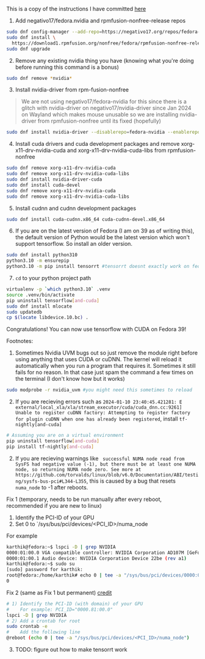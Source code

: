 This is a copy of the instructions I have committed [here](https://github.com/realKarthikNair/16-xf0xxx-linux-troubleshooting/blob/main/fedora39-tensorflow-gpu.md)

1. Add negativo17/fedora.nvidia and rpmfusion-nonfree-release repos

```bash
sudo dnf config-manager --add-repo=https://negativo17.org/repos/fedora-nvidia.repo
sudo dnf install \
  https://download1.rpmfusion.org/nonfree/fedora/rpmfusion-nonfree-release-$(rpm -E %fedora).noarch.rpm
sudo dnf upgrade
```

2. Remove any existing nvidia thing you have (knowing what you're doing before running this command is a bonus)

```bash
sudo dnf remove *nvidia*
```
3. Install nvidia-driver from rpm-fusion-nonfree
> We are not using negativo17/fedora-nvidia for this since there is a glitch with nvidia-driver on negativo17/nvidia-driver since Jan 2024 on Wayland which makes mouse unusable so we are installing nvidia-driver from rpmfusion-nonfree until its fixed (hopefully)

```bash
sudo dnf install nvidia-driver --disablerepo=fedora-nvidia --enablerepo=rpmfusion-nonfree
```

4. Install cuda drivers and cuda development packages and remove xorg-x11-drv-nvidia-cuda and xorg-x11-drv-nvidia-cuda-libs from rpmfusion-nonfree

```bash
sudo dnf remove xorg-x11-drv-nvidia-cuda
sudo dnf remove xorg-x11-drv-nvidia-cuda-libs
sudo dnf install nvidia-driver-cuda
sudo dnf install cuda-devel
sudo dnf remove xorg-x11-drv-nvidia-cuda
sudo dnf remove xorg-x11-drv-nvidia-cuda-libs
```

5. Install cudnn and cudnn development packages

```bash
sudo dnf install cuda-cudnn.x86_64 cuda-cudnn-devel.x86_64
```

6. If you are on the latest version of Fedora (I am on 39 as of writing this), the default version of Python would be the latest version which won't support tensorflow. So install an older version.

```bash
sudo dnf install python310 
python3.10 -m ensurepip
python3.10 -m pip install tensorrt #tensorrt doesnt exactly work on fedora 39 on latest nvidia drivers even with nvidia's official tensorrt package on their website but its good to have this module (i mean i couldnt make it work atleast)
```

7. ```cd``` to your python project path

```bash
virtualenv -p `which python3.10` .venv 
source .venv/bin/activate
pip uninstall tensorflow[and-cuda]
sudo dnf install mlocate
sudo updatedb
cp $(locate libdevice.10.bc) .
```

Congratulations! You can now use tensorflow with CUDA on Fedora 39! 

Footnotes: 

1. Sometimes Nvidia UVM bugs out so just remove the module right before using anything that uses CUDA or cuDNN.
The kernel will reload it automatically when you run a program that requires it. Sometimes it still fails for no reason. In that case just spam the command a few times on the terminal (I don't know how but it works)
   
```bash
sudo modprobe -r nvidia_uvm #you might need this sometimes to reload
```

2. If you are recieving errors such as `2024-01-10 23:40:45.421281: E external/local_xla/xla/stream_executor/cuda/cuda_dnn.cc:9261] Unable to register cuDNN factory: Attempting to register factory for plugin cuDNN when one has already been registered`, install `tf-nightly[and-cuda]`

```bash
# Assuming you are on a virtual environment
pip uninstall tensorflow[and-cuda]
pip install tf-nightly[and-cuda]
```

2. If you are recieving warnings like ` successful NUMA node read from SysFS had negative value (-1), but there must be at least one NUMA node, so returning NUMA node zero. See more at https://github.com/torvalds/linux/blob/v6.0/Documentation/ABI/testing/sysfs-bus-pci#L344-L355`, this is caused by a bug that resets `numa_node` to -1 after reboots.

Fix 1 (temporary, needs to be run manually after every reboot, recommended if you are new to linux) 

1. Identify the PCI-ID of your GPU
2. Set 0 to `/sys/bus/pci/devices/<PCI_ID>/numa_node  
  
  For example
  ```bash
  karthik@fedora:~$ lspci -D | grep NVIDIA
  0000:01:00.0 VGA compatible controller: NVIDIA Corporation AD107M [GeForce RTX 4060 Max-Q / Mobile] (rev a1)
  0000:01:00.1 Audio device: NVIDIA Corporation Device 22be (rev a1)
  karthik@fedora:~$ sudo su
  [sudo] password for karthik: 
  root@fedora:/home/karthik# echo 0 | tee -a "/sys/bus/pci/devices/0000:01:00.0/numa_node"
  0
  ```

Fix 2 (same as Fix 1 but permanent) [credit](https://stackoverflow.com/a/70225257)

  ```bash
  # 1) Identify the PCI-ID (with domain) of your GPU
  #    For example: PCI_ID="0000.81:00.0"
  lspci -D | grep NVIDIA
  # 2) Add a crontab for root
  sudo crontab -e
  #    Add the following line
  @reboot (echo 0 | tee -a "/sys/bus/pci/devices/<PCI_ID>/numa_node")
  ```

3. TODO: figure out how to make tensorrt work
